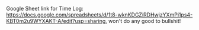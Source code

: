 Google Sheet link for Time Log: https://docs.google.com/spreadsheets/d/1t8-wknKDGZiRDHwjzYXmPi1ps4-KBT0m2u9WYXAKT-A/edit?usp=sharing, won't do any good to bullshit!
